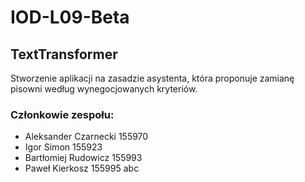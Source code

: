 # IOD-L09-Beta

## TextTransformer

Stworzenie aplikacji na zasadzie asystenta, która proponuje zamianę pisowni według wynegocjowanych kryteriów.

### Członkowie zespołu:
* Aleksander Czarnecki 155970 
* Igor Simon 155923
* Bartłomiej Rudowicz 155993
* Paweł Kierkosz 155995
abc
